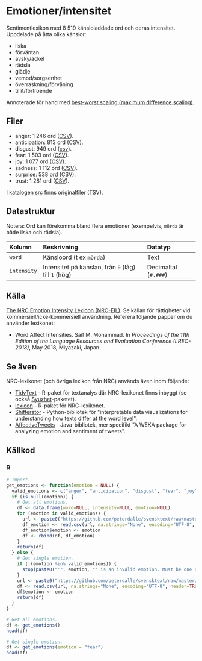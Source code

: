 # Emotioner/intensitet

Sentimentlexikon med 8 519 känsloladdade ord och deras intensitet. Uppdelade på åtta olika känslor:

- ilska
- förväntan
- avsky/äckel
- rädsla
- glädje
- vemod/sorgsenhet
- överraskning/förvåning
- tillit/förtroende

Annoterade för hand med [best-worst scaling (maximum difference scaling)](http://saifmohammad.com/WebPages/BestWorst.html).

## Filer

- anger: 1 246 ord ([CSV](anger.csv)). 
- anticipation: 813 ord ([CSV](anticipation.csv)). 
- disgust: 949 ord ([csv](disgust.csv)). 
- fear: 1 503 ord ([CSV](fear.csv)). 
- joy: 1 077 ord ([CSV](joyr.csv)). 
- sadness: 1 112 ord ([CSV](sadness.csv)). 
- surprise: 538 ord ([CSV](surprise.csv)). 
- trust: 1 281 ord ([CSV](trust.csv)). 

I katalogen [src](src/) finns originalfiler (TSV).

## Datastruktur

Notera: Ord kan förekomma bland flera emotioner (exempelvis, `mörda` är både ilska och rädsla).

Kolumn | Beskrivning | Datatyp
:------- | :----------  | :----------
`word` | Känsloord (t ex `mörda`) | Text
`intensity` | Intensitet på känslan, från `0` (låg) till `1` (hög) | Decimaltal (`#.###`)

## Källa

[The NRC Emotion Intensity Lexicon (NRC-EIL)](http://saifmohammad.com/WebPages/AffectIntensity.htm). Se källan för rättigheter vid kommersiell/icke-kommersiell användning. Referera följande papper om du använder lexikonet:

- Word Affect Intensities. Saif M. Mohammad. In *Proceedings of the 11th Edition of the Language Resources and Evaluation Conference (LREC-2018)*, May 2018, Miyazaki, Japan.

## Se även

NRC-lexikonet (och övriga lexikon från NRC) används även inom följande:

- [TidyText](https://www.tidytextmining.com/sentiment.html) - R-paket för textanalys där NRC-lexikonet finns inbyggt (se också [Syuzhet](https://cran.r-project.org/web/packages/syuzhet/vignettes/syuzhet-vignette.html)-paketet).
- [lexicon](https://cran.r-project.org/web/packages/lexicon/index.html) - R-paket för NRC-lexikonet.
- [Shifterator](https://github.com/ryanjgallagher/shifterator) - Python-bibliotek för "interpretable data visualizations for understanding how texts differ at the word level".
- [AffectiveTweets](https://github.com/felipebravom/AffectiveTweets) - Java-bibliotek, mer specifikt "A WEKA package for analyzing emotion and sentiment of tweets".

## Källkod

### R

```r
# Import.
get_emotions <- function(emotion = NULL) {
  valid_emotions <- c("anger", "anticipation", "disgust", "fear", "joy", "sadness", "surprise", "trust")
  if (is.null(emotion)) {
    # Get all emotions.
    df <- data.frame(word=NULL, intensity=NULL, emotion=NULL)
    for (emotion in valid_emotions) {
      url <- paste0("https://github.com/peterdalle/svensktext/raw/master/emotioner/", emotion, ".csv")
      df_emotion <- read.csv(url, na.strings="None", encoding="UTF-8", header=TRUE, sep=",", stringsAsFactors=FALSE)
      df_emotion$emotion <- emotion
      df <- rbind(df, df_emotion)
    }
    return(df)
  } else {
    # Get single emotion.
    if (!(emotion %in% valid_emotions)) {
      stop(paste0("'", emotion, "' is an invalid emotion. Must be one of: ", paste(valid_emotions, collapse=", "), "."), call.=FALSE)
    }
    url <- paste0("https://github.com/peterdalle/svensktext/raw/master/emotioner/", emotion, ".csv")
    df <- read.csv(url, na.strings="None", encoding="UTF-8", header=TRUE, sep=",", stringsAsFactors=FALSE)
    df$emotion <- emotion
    return(df)
  }
}

# Get all emotions.
df <- get_emotions()
head(df)

# Get single emotion.
df <- get_emotions(emotion = "fear")
head(df)
```